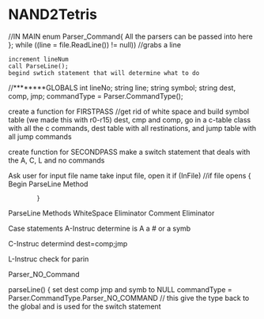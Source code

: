 # NAND2Tetris

//IN MAIN 
enum Parser_Command{ All the parsers can be passed into here };
while ((line = file.ReadLine()) != null)) //grabs a line
  
    increment lineNum
    call ParseLine(); 
    begind swtich statement that will determine what to do 
    
//********GLOBALS 
int lineNo;
string line;
string symbol;
string dest, comp, jmp; 
commandType = Parser.CommandType();


create a function for FIRSTPASS //get rid of white space and build symbol table (we made this with r0-r15) dest, cmp and comp, go in a c-table class with all the c commands, dest table with all restinations, and jump table with all jump commands


create function for SECONDPASS 
make a switch statement that deals with the A, C, L and no commands 

Ask user for input file name 
	take input file, open it 
		if (InFile) //if file opens 
			{
				Begin ParseLine Method
				
			}

ParseLine Methods
	WhiteSpace Eliminator 
	Comment Eliminator 
	
Case statements 
  A-Instruc
    determine is A a # or a symb
    
  C-Instruc
     determind dest=comp;jmp
     
  L-Instruc
    check for parin
  
  Parser_NO_Command 
  
  
  parseLine()
  {
  set dest comp jmp and  symb to NULL 
  commandType = Parser.CommandType.Parser_NO_COMMAND // this give the type back to the global and is used for the switch statement 


